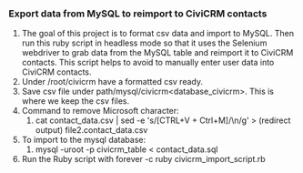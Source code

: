 ### Export data from MySQL to reimport to CiviCRM contacts

1. The goal of this project is to format csv data and import to MySQL. Then run this ruby script in headless mode so that it uses the Selenium webdriver to grab data from the MySQL table and reimport it to CiviCRM contacts. This script helps to avoid to manually enter user data into CiviCRM contacts.
2. Under /root/civicrm have a formatted csv ready. 
3. Save csv file under path/mysql/civicrm<database_civicrm>. This is where we keep the csv files.
4. Command to remove Microsoft character: 
    1. cat contact_data.csv | sed -e 's/[CTRL+V + Ctrl+M]/\n/g' > (redirect output) file2.contact_data.csv
5. To import to the mysql database:
    1. mysql -uroot -p civicrm_table < contact_data.sql
6. Run the Ruby script with forever -c ruby civicrm_import_script.rb
